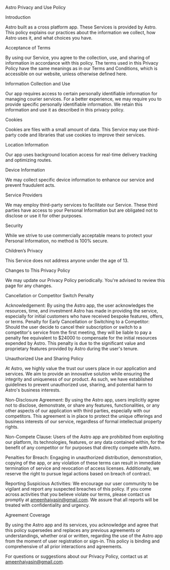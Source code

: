 Astro Privacy and Use Policy

Introduction

Astro built as a cross platform app. These Services is provided by Astro. This policy explains our practices about the information we collect, how Astro uses it, and what choices you have.

Acceptance of Terms

By using our Service, you agree to the collection, use, and sharing of information in accordance with this policy. The terms used in this Privacy Policy have the same meanings as in our Terms and Conditions, which is accessible on our website, unless otherwise defined here.

Information Collection and Use

Our app requires access to certain personally identifiable information for managing courier services. For a better experience, we may require you to provide specific personally identifiable information. We retain this information and use it as described in this privacy policy.

Cookies

Cookies are files with a small amount of data. This Service may use third-party code and libraries that use cookies to improve their services.

Location Information

Our app uses background location access for real-time delivery tracking and optimizing routes.

Device Information

We may collect specific device information to enhance our service and prevent fraudulent acts.

Service Providers

We may employ third-party services to facilitate our Service. These third parties have access to your Personal Information but are obligated not to disclose or use it for other purposes.

Security

While we strive to use commercially acceptable means to protect your Personal Information, no method is 100% secure.

Children’s Privacy

This Service does not address anyone under the age of 13.

Changes to This Privacy Policy

We may update our Privacy Policy periodically. You're advised to review this page for any changes.

Cancellation or Competitor Switch Penalty

Acknowledgement: By using the Astro app, the user acknowledges the resources, time, and investment Astro has made in providing the service, especially for initial customers who have received bespoke features, offers, or terms.
Penalty for Early Cancellation or Switching to a Competitor: Should the user decide to cancel their subscription or switch to a competitor's service from the first meeting, they will be liable to pay a penalty fee equivalent to $24000 to compensate for the initial resources expended by Astro. This penalty is due to the significant value and proprietary features provided by Astro during the user's tenure.

Unauthorized Use and Sharing Policy

At Astro, we highly value the trust our users place in our application and services. We aim to provide an innovative solution while ensuring the integrity and uniqueness of our product. As such, we have established guidelines to prevent unauthorized use, sharing, and potential harm to Astro's business interests.

Non-Disclosure Agreement: By using the Astro app, users implicitly agree not to disclose, demonstrate, or share any features, functionalities, or any other aspects of our application with third parties, especially with our competitors. This agreement is in place to protect the unique offerings and business interests of our service, regardless of formal intellectual property rights.

Non-Compete Clause: Users of the Astro app are prohibited from exploiting our platform, its technologies, features, or any data contained within, for the benefit of any competitor or for purposes that directly compete with Astro.

Penalties for Breach: Engaging in unauthorized distribution, demonstration, copying of the app, or any violation of these terms can result in immediate termination of service and revocation of access licenses. Additionally, we reserve the right to pursue legal actions based on breach of contract.

Reporting Suspicious Activities: We encourage our user community to be vigilant and report any suspected breaches of this policy. If you come across activities that you believe violate our terms, please contact us promptly at ameenhajyasin@gmail.com. We assure that all reports will be treated with confidentiality and urgency.

Agreement Coverage

By using the Astro app and its services, you acknowledge and agree that this policy supersedes and replaces any previous agreements or understandings, whether oral or written, regarding the use of the Astro app from the moment of user registration or sign-in. This policy is binding and comprehensive of all prior interactions and agreements.

For questions or suggestions about our Privacy Policy, contact us at ameenhajyasin@gmail.com.
